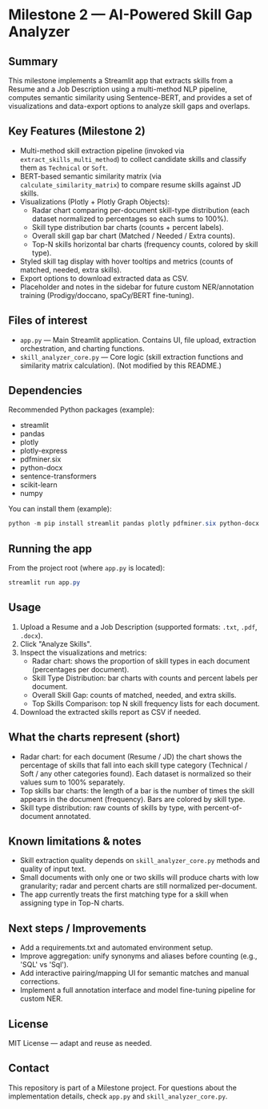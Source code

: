 # Milestone 2 — AI-Powered Skill Gap Analyzer

Summary
-------
This milestone implements a Streamlit app that extracts skills from a Resume and a Job Description using a multi-method NLP pipeline, computes semantic similarity using Sentence-BERT, and provides a set of visualizations and data-export options to analyze skill gaps and overlaps.

Key Features (Milestone 2)
--------------------------
- Multi-method skill extraction pipeline (invoked via `extract_skills_multi_method`) to collect candidate skills and classify them as `Technical` or `Soft`.
- BERT-based semantic similarity matrix (via `calculate_similarity_matrix`) to compare resume skills against JD skills.
- Visualizations (Plotly + Plotly Graph Objects):
  - Radar chart comparing per-document skill-type distribution (each dataset normalized to percentages so each sums to 100%).
  - Skill type distribution bar charts (counts + percent labels).
  - Overall skill gap bar chart (Matched / Needed / Extra counts).
  - Top-N skills horizontal bar charts (frequency counts, colored by skill type).
- Styled skill tag display with hover tooltips and metrics (counts of matched, needed, extra skills).
- Export options to download extracted data as CSV.
- Placeholder and notes in the sidebar for future custom NER/annotation training (Prodigy/doccano, spaCy/BERT fine-tuning).

Files of interest
-----------------
- `app.py` — Main Streamlit application. Contains UI, file upload, extraction orchestration, and charting functions.
- `skill_analyzer_core.py` — Core logic (skill extraction functions and similarity matrix calculation). (Not modified by this README.)

Dependencies
------------
Recommended Python packages (example):

- streamlit
- pandas
- plotly
- plotly-express
- pdfminer.six
- python-docx
- sentence-transformers
- scikit-learn
- numpy

You can install them (example):

```powershell
python -m pip install streamlit pandas plotly pdfminer.six python-docx sentence-transformers scikit-learn numpy
```

Running the app
---------------
From the project root (where `app.py` is located):

```powershell
streamlit run app.py
```

Usage
-----
1. Upload a Resume and a Job Description (supported formats: `.txt`, `.pdf`, `.docx`).
2. Click "Analyze Skills".
3. Inspect the visualizations and metrics:
   - Radar chart: shows the proportion of skill types in each document (percentages per document).
   - Skill Type Distribution: bar charts with counts and percent labels per document.
   - Overall Skill Gap: counts of matched, needed, and extra skills.
   - Top Skills Comparison: top N skill frequency lists for each document.
4. Download the extracted skills report as CSV if needed.

What the charts represent (short)
--------------------------------
- Radar chart: for each document (Resume / JD) the chart shows the percentage of skills that fall into each skill type category (Technical / Soft / any other categories found). Each dataset is normalized so their values sum to 100% separately.
- Top skills bar charts: the length of a bar is the number of times the skill appears in the document (frequency). Bars are colored by skill type.
- Skill type distribution: raw counts of skills by type, with percent-of-document annotated.

Known limitations & notes
-------------------------
- Skill extraction quality depends on `skill_analyzer_core.py` methods and quality of input text.
- Small documents with only one or two skills will produce charts with low granularity; radar and percent charts are still normalized per-document.
- The app currently treats the first matching type for a skill when assigning type in Top-N charts.

Next steps / Improvements
------------------------
- Add a requirements.txt and automated environment setup.
- Improve aggregation: unify synonyms and aliases before counting (e.g., 'SQL' vs 'Sql').
- Add interactive pairing/mapping UI for semantic matches and manual corrections.
- Implement a full annotation interface and model fine-tuning pipeline for custom NER.

License
-------
MIT License — adapt and reuse as needed.

Contact
-------
This repository is part of a Milestone project. For questions about the implementation details, check `app.py` and `skill_analyzer_core.py`.
